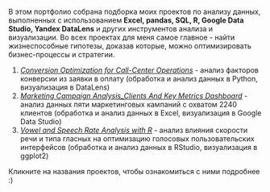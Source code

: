В этом портфолио собрана подборка моих проектов по анализу данных, выполненных с использованием **Excel, pandas, SQL, R, Google Data Studio, Yandex DataLens** и других инструментов анализа и визуализации. Во всех проектах для меня самое главное - найти жизнеспособные гипотезы, доказав которые, можно оптимизировать бизнес-процессы и стратегии.

1. *[Conversion Optimization for Call-Center Operations](https://github.com/lyasmaria/data-analytics-portfolio/tree/main/ru/Conversion%20Optimization%20for%20Call-Center%20Operations)* - анализ факторов конверсии из заявки в оплату (обработка и анализ данных в Python, визуализация в DataLens)
2. *[Marketing Campaign Analysis_Clients And Key Metrics Dashboard](https://github.com/lyasmaria/data-analytics-portfolio/tree/main/ru/Marketing%20Campaign%20Analysis_Clients%20And%20Key%20Metrics%20Dashboard)* - анализ данных пяти маркетинговых кампаний с охватом 2240 клиентов (обработка и анализ данных в Excel, визуализация в Google Data Studio)
3. *[Vowel and Speech Rate Analysis with R](https://github.com/lyasmaria/data-analytics-portfolio/tree/main/ru/Vowel%20and%20Speech%20Rate%20Analysis%20with%20R)* - анализ влияния скорости речи и типа гласных на оптимизацию голосовых пользовательских интерфейсов (обработка и анализ данных в RStudio, визуализация в ggplot2)

Кликните на названия проектов, чтобы ознакомиться с ними подробнее :)
